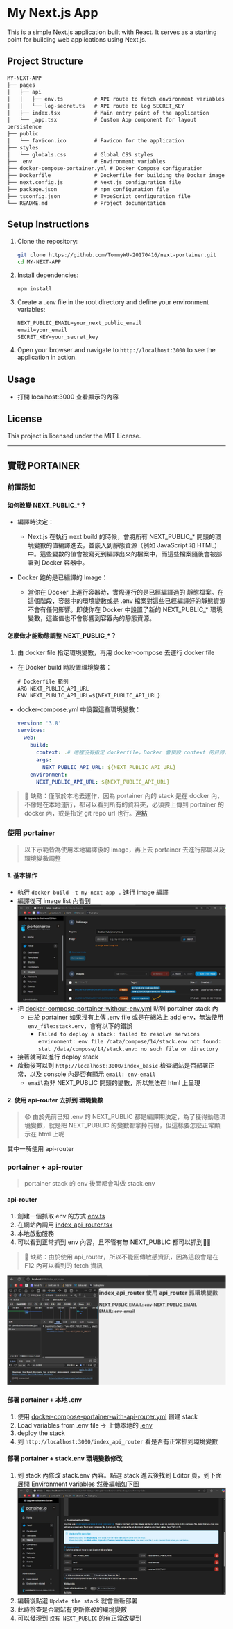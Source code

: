 # My Next.js App

This is a simple Next.js application built with React. It serves as a starting point for building web applications using Next.js.

## Project Structure

```
MY-NEXT-APP
├── pages
│   ├── api
│   │   ├── env.ts          # API route to fetch environment variables
│   │   └── log-secret.ts   # API route to log SECRET_KEY
│   ├── index.tsx           # Main entry point of the application
│   └── _app.tsx            # Custom App component for layout persistence
├── public
│   └── favicon.ico         # Favicon for the application
├── styles
│   └── globals.css         # Global CSS styles
├── .env                    # Environment variables
├── docker-compose-portainer.yml # Docker Compose configuration
├── Dockerfile              # Dockerfile for building the Docker image
├── next.config.js          # Next.js configuration file
├── package.json            # npm configuration file
├── tsconfig.json           # TypeScript configuration file
└── README.md               # Project documentation
```

## Setup Instructions

1. Clone the repository:
   ```sh
   git clone https://github.com/TommyWU-20170416/next-portainer.git
   cd MY-NEXT-APP
   ```

2. Install dependencies:
   ```sh
   npm install
   ```

3. Create a `.env` file in the root directory and define your environment variables:
   ```properties
   NEXT_PUBLIC_EMAIL=your_next_public_email
   email=your_email
   SECRET_KEY=your_secret_key
   ```

4. Open your browser and navigate to `http://localhost:3000` to see the application in action.

## Usage

- 打開 localhost:3000 查看顯示的內容

## License

This project is licensed under the MIT License.

---

## 實戰 PORTAINER

### 前置認知

#### 如何改變 NEXT_PUBLIC_*？

- 編譯時決定：
  - Next.js 在執行 next build 的時候，會將所有 NEXT_PUBLIC_* 開頭的環境變數的值編譯進去，並嵌入到靜態資源（例如 JavaScript 和 HTML）中。這些變數的值會被寫死到編譯出來的檔案中，而這些檔案隨後會被部署到 Docker 容器中。

- Docker 跑的是已編譯的 Image：
  - 當你在 Docker 上運行容器時，實際運行的是已經編譯過的 靜態檔案。在這個階段，容器中的環境變數或是 .env 檔案對這些已經編譯好的靜態資源不會有任何影響。即使你在 Docker 中設置了新的 NEXT_PUBLIC_* 環境變數，這些值也不會影響到容器內的靜態資源。

#### 怎麼做才能動態調整 NEXT_PUBLIC_*？

1. 由 docker file 指定環境變數，再用 docker-compose 去運行 docker file
  - 在 Docker build 時設置環境變數：
    ```
    # Dockerfile 範例
    ARG NEXT_PUBLIC_API_URL
    ENV NEXT_PUBLIC_API_URL=${NEXT_PUBLIC_API_URL}
    ```

  - docker-compose.yml 中設置這些環境變數：
    ```yml
    version: '3.8'
    services:
      web:
        build:
          context: .# 這裡沒有指定 dockerfile，Docker 會預設 context 的目錄，在這裡是 '.' 意思就是當前目錄下找 `Dockerfile`
          args:
            NEXT_PUBLIC_API_URL: ${NEXT_PUBLIC_API_URL}
        environment:
          NEXT_PUBLIC_API_URL: ${NEXT_PUBLIC_API_URL}
    ```
  > :no_good: 缺點：僅限於本地去運作，因為 portainer 內的 stack 是在 docker 內，不像是在本地運行，都可以看到所有的資料夾，必須要上傳到 portainer 的 docker 內，或是指定 git repo url 也行。[連結](https://portal.portainer.io/knowledge/can-i-build-an-image-while-deploying-a-stack/application-from-git)


### 使用 portainer

> 以下示範皆為使用本地編譯後的 image，再上去 portainer 去進行部屬以及環境變數調整

#### 1. 基本操作
- 執行 `docker build -t my-next-app .` 進行 image 編譯
- 編譯後可 image list 內看到![alt text](readme-png/portainer-stack-image-main.jpg)
- 把 [docker-compose-portainer-without-env.yml](docker-compose-portainer-without-env.yml) 貼到 portainer stack 內
  - 由於 portainer 如果沒有上傳 .env file 或是在網站上 add env，無法使用`env_file:stack.env`，會有以下的錯誤
    - `Failed to deploy a stack: failed to resolve services environment: env file /data/compose/14/stack.env not found: stat /data/compose/14/stack.env: no such file or directory`
- 接著就可以進行 deploy stack
- 啟動後可以到 `http://localhost:3000/index_basic` 檢查網站是否部署正常，以及 console 內是否有顯示 `email: env-email`
  - `email`為非 NEXT_PUBLIC 開頭的變數，所以無法在 html 上呈現

#### 2. 使用 api-router 去抓到 環境變數
> :anguished: 由於先前已知 .env 的 NEXT_PUBLIC 都是編譯期決定，為了獲得動態環境變數，就是把 NEXT_PUBLIC 的變數都拿掉前綴，但這樣要怎麼正常顯示在 html 上呢

其中一解使用 api-router

### portainer + api-router

> portainer stack 的 env 後面都會叫做 stack.env

#### api-router
1. 創建一個抓取 env 的方式 [env.ts](pages/api/env.ts)
2. 在網站內調用 [index_api_router.tsx](pages/index_api_router.tsx)
3. 本地啟動服務
4. 可以看到正常抓到 env 內容，且不管有無 NEXT_PUBLIC 都可以抓到:clap::clap:
  > :no_good: 缺點：由於使用 api_router，所以不能回傳敏感資訊，因為這段會是在 F12 內可以看到的 fetch 資訊

![alt text](readme-png/index_api_router_fetch.jpg)

#### 部署 portainer + 本地 .env
1. 使用 [docker-compose-portainer-with-api-router.yml](docker-compose-portainer-with-api-router.yml) 創建 stack
2. Load variables from .env file -> 上傳本地的 [.env](.env)
3. deploy the stack
4. 到 `http://localhost:3000/index_api_router` 看是否有正常抓到環境變數

#### 部署 portainer + stack.env 環境變數修改
1. 到 stack 內修改 stack.env 內容。點選 stack 進去後找到 Editor 頁，到下面展開 Environment variables 然後編輯如下圖
![alt text](readme-png/portainer-stack-enviroment.jpg)
2. 編輯後點選 `Update the stack` 就會重新部署
3. 此時檢查是否網站有更新修改的環境變數
4. 可以發現到 `沒有 NEXT_PUBLIC` 的有正常改變到
